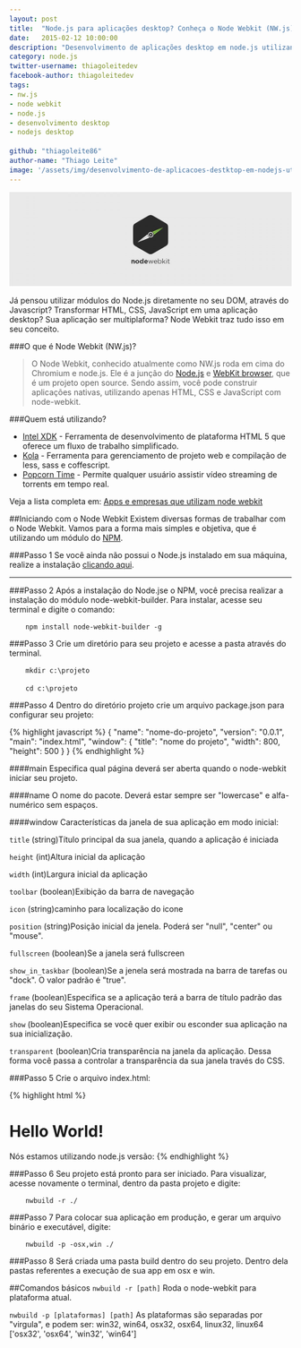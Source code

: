 ```yaml
---
layout: post
title:  "Node.js para aplicações desktop? Conheça o Node Webkit (NW.js)"
date:   2015-02-12 10:00:00
description: "Desenvolvimento de aplicações desktop em node.js utilizando o Node Web Kit (NW.js)"
category: node.js
twitter-username: thiagoleitedev
facebook-author: thiagoleitedev
tags:
- nw.js
- node webkit
- node.js
- desenvolvimento desktop
- nodejs desktop

github: "thiagoleite86"
author-name: "Thiago Leite"
image: '/assets/img/desenvolvimento-de-aplicacoes-destktop-em-nodejs-utilizando-node-webkit.jpg'
---
```


![Node Webkit](/assets/img/desenvolvimento-de-aplicacoes-destktop-em-nodejs-utilizando-node-webkit.jpg)

Já pensou utilizar módulos do Node.js diretamente no seu DOM, através do Javascript? 
Transformar HTML, CSS, JavaScript em uma aplicação desktop?
Sua aplicação ser multiplaforma?
Node Webkit traz tudo isso em seu conceito.

###O que é Node Webkit (NW.js)?
> O Node Webkit, conhecido atualmente como NW.js roda em cima do Chromium e node.js. Ele é a junção do [Node.js](http://nodejs.org/) e [WebKit browser](http://www.webkit.org/), que é um projeto open source. Sendo assim, você pode construir aplicações nativas, utilizando apenas HTML, CSS e JavaScript com node-webkit.

###Quem está utilizando?
- [Intel XDK](http://xdk.intel.com/) - Ferramenta de desenvolvimento de plataforma HTML 5 que oferece um fluxo de trabalho simplificado.
- [Kola](http://koala-app.com/) - Ferramenta para gerenciamento de projeto web e compilação de less, sass e coffescript.
- [Popcorn Time](http://popcorntime.io/) - Permite qualquer usuário assistir vídeo streaming de torrents em tempo real.

Veja a lista completa em: [Apps e empresas que utilizam node webkit](https://github.com/nwjs/nw.js/wiki/List-of-apps-and-companies-using-node-webkit)

##Iniciando com o Node Webkit
Existem diversas formas de trabalhar com o Node Webkit. Vamos para a forma mais simples e objetiva, que é utilizando um módulo do [NPM](https://www.npmjs.org/).

###Passo 1
Se você ainda não possui o Node.js instalado em sua máquina, realize a instalação [clicando aqui](http://nodejs.org/dist/v0.12.0/x64/node-v0.12.0-x64.msi).

---

###Passo 2
Após a instalação do Node.jse o NPM, você precisa realizar a instalação do módulo node-webkit-builder.  Para instalar, acesse seu terminal e digite o comando:

        npm install node-webkit-builder -g


###Passo 3
Crie um diretório para seu projeto e acesse a pasta através do terminal.

        mkdir c:\projeto

        cd c:\projeto


###Passo 4
Dentro do diretório projeto crie um arquivo package.json para configurar seu projeto:

{% highlight javascript %}
{
    "name": "nome-do-projeto",
    "version": "0.0.1",
    "main": "index.html",
    "window": {
        "title": "nome do projeto",
        "width": 800,
        "height": 500
    }
}
{% endhighlight %}

####main
Especifica qual página deverá ser aberta quando o node-webkit iniciar seu projeto.

####name
O nome do pacote. Deverá estar sempre ser "lowercase" e alfa-numérico sem espaços.

####window
Características da janela de sua aplicação em modo inicial:

`title` (string)Título principal da sua janela, quando a aplicação é iniciada

`height` (int)Altura inicial da aplicação

`width` (int)Largura inicial da aplicação

`toolbar` (boolean)Exibição da barra de navegação

`icon` (string)caminho para localização do icone

`position` (string)Posição inicial da jenela. Poderá ser "null", "center" ou "mouse". 

`fullscreen` (boolean)Se a janela será fullscreen

`show_in_taskbar` (boolean)Se a jenela será mostrada na barra de tarefas ou "dock". O valor padrão é "true".

`frame` (boolean)Especifica se a aplicação terá a barra de título padrão das janelas do seu Sistema Operacional.

`show` (boolean)Especifica se você quer exibir ou esconder sua aplicação na sua inicialização.

`transparent` (boolean)Cria transparência na janela da aplicação. Dessa forma você passa a controlar a transparência da sua janela través do CSS.

###Passo 5
Crie o arquivo index.html:

{% highlight html %}
<!DOCTYPE html>
<html>
    <head>
        <title>Nome do Projeto</title>
    </head>
    <body>
        <h1>Hello World!</h1>
        Nós estamos utilizando node.js versão: 
        <script>document.write(proccess.version)</script>
    </body>
</html>
{% endhighlight %}


###Passo 6
Seu projeto está pronto para ser iniciado. Para visualizar, acesse novamente o terminal, dentro da pasta projeto e digite:

        nwbuild -r ./

###Passo 7
Para colocar sua aplicação em produção, e gerar um arquivo binário e executável, digite:

        nwbuild -p -osx,win ./

###Passo 8
Será criada uma pasta build dentro do seu projeto. Dentro dela pastas referentes a execução de sua app em osx e win.

##Comandos básicos
```nwbuild -r [path]``` Roda o node-webkit para plataforma atual.

```nwbuild -p [plataformas] [path]``` As plataformas são separadas por "virgula", e podem ser: win32, win64, osx32, osx64, linux32, linux64 ['osx32', 'osx64', 'win32', 'win64']

